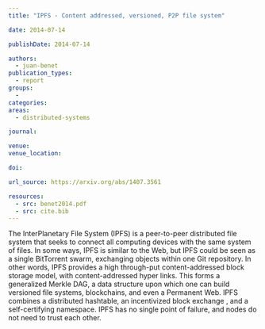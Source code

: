 ```yaml
---
title: "IPFS - Content addressed, versioned, P2P file system"

date: 2014-07-14

publishDate: 2014-07-14

authors:
  - juan-benet
publication_types:
  - report
groups:
  -
categories:
areas:
  - distributed-systems

journal:

venue:
venue_location:

doi:

url_source: https://arxiv.org/abs/1407.3561

resources:
  - src: benet2014.pdf
  - src: cite.bib
---
```

The InterPlanetary File System (IPFS) is a peer-to-peer distributed file system that seeks to connect all computing devices with the same system of files. In some ways, IPFS is similar to the Web, but IPFS could be seen as a single BitTorrent swarm, exchanging objects within one Git repository. In other words, IPFS provides a high through-put content-addressed block storage model, with content-addressed hyper links. This forms a generalized Merkle DAG, a data structure upon which one can build versioned file systems, blockchains, and even a Permanent Web. IPFS combines a distributed hashtable, an incentivized block exchange , and a self-certifying namespace. IPFS has no single point of failure, and nodes do not need to trust each other.
